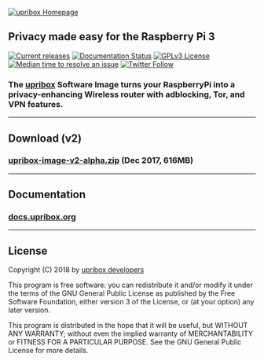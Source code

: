 [![upribox Homepage](https://upribox.org/wp-content/uploads/2017/09/upribox-logo-300x98.png)](https://upribox.org/)

## Privacy made easy for the Raspberry Pi 3

[![Current releases](https://img.shields.io/badge/release-v2.0-brightgreen.svg)](https://github.com/usableprivacy/upribox/releases) [![Documentation Status](https://img.shields.io/badge/docs-latest-blue.svg)](http://docs.upribox.org) [![GPLv3 License](https://img.shields.io/badge/license-GPLv3-yellow.svg)](https://github.com/usableprivacy/upribox/blob/master/LICENSE) [![Median time to resolve an issue](http://isitmaintained.com/badge/resolution/usableprivacy/upribox.svg)](http://isitmaintained.com/project/usableprivacy/upribox) [![Twitter Follow](https://img.shields.io/twitter/follow/usableprivacy.svg?style=social&label=Follow)](https://twitter.com/usableprivacy)

### The [upribox](https://upribox.org) Software Image turns your RaspberryPi into a privacy-enhancing Wireless router with adblocking, Tor, and VPN features.

---

## Download (v2)

### [upribox-image-v2-alpha.zip](https://github.com/usableprivacy/upribox/releases/download/v2.0-alpha/upribox-v2-alpha.zip) (Dec 2017, 616MB)

---

## Documentation
### [docs.upribox.org](https://docs.upribox.org)

---

## License
Copyright (C) 2018 by [upribox developers](https://upribox.org/#contact)

This program is free software: you can redistribute it and/or modify it under the terms of the GNU General Public License as published by the Free Software Foundation, either version 3 of the License, or (at your option) any later version.

This program is distributed in the hope that it will be useful,
but WITHOUT ANY WARRANTY; without even the implied warranty of
MERCHANTABILITY or FITNESS FOR A PARTICULAR PURPOSE.  See the
GNU General Public License for more details.
